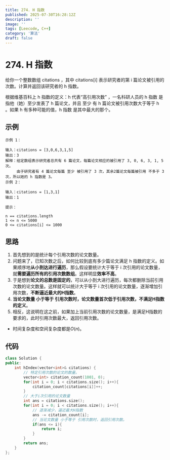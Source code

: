 ```yaml
---
title: 274. H 指数
published: 2025-07-30T16:28:12Z
description: ''
image: ''
tags: [Leecode, C++]
category: '算法'
draft: false
---
```


# 274. H 指数

给你一个整数数组 citations ，其中 citations[i] 表示研究者的第 i 篇论文被引用的次数。计算并返回该研究者的 h 指数。

根据维基百科上 h 指数的定义：h 代表“高引用次数” ，一名科研人员的 h 指数 是指他（她）至少发表了 h 篇论文，并且 至少 有 h 篇论文被引用次数大于等于 h 。如果 h 有多种可能的值，h 指数 是其中最大的那个。

## 示例

```
示例 1：

输入：citations = [3,0,6,3,1,5]
输出：3
解释：给定数组表示研究者总共有 6 篇论文，每篇论文相应的被引用了 3, 0, 6, 3, 1, 5 次。
     由于研究者有 4 篇论文每篇 至少 被引用了 3 次，其余2篇论文每篇被引用 不多于 3 次，所以她的 h 指数是 3。
示例 2：

输入：citations = [1,3,1]
输出：1
```

```
提示：

n == citations.length
1 <= n <= 5000
0 <= citations[i] <= 1000
```

## 思路

1. 首先想到的是统计每个引用次数的论文数量。
2. 问题来了，已知次数之后，如何比较到底有多少篇论文满足 h 指数的定义。如果顺序地**从小到达进行遍历**，那么假设要统计大于等于 i 次引用的论文数量，就**需要遍历所有的引用次数数组**。这样明显**效率不高**。
3. 于是想到**论文的总数是固定的**，可以从小到大进行遍历，每次都删除当前引用次数的论文数量。这样就可以统计大于等于 i 次引用的论文数量，逐渐增加引用次数，**不断逼近最大的H指数**。
4. **当论文数量 小于等于 引用次数时，论文数量首次低于引用次数，不满足H指数的定义**。
5. 相反，这说明在这之前，如果加上当前引用次数的论文数量，是满足H指数的要求的，此时引用次数最大，返回引用次数。

+ 时间复杂度和空间复杂度都是$O(n)$。

## 代码
```cpp
class Solution {
public:
    int hIndex(vector<int>& citations) {
        // 特定引用次数的论文的数量。
        vector<int> citation_count(1001, 0);
        for(int i = 0; i < citations.size(); i++){
            citation_count[citations[i]]++;
        }
        // 大于i次引用的论文数量
        int ans = citations.size();
        for(int i = 0; i < citations.size(); i++){
            // 逐渐减少，逼近最大H指数
            ans -= citation_count[i];
            // 当论文数量 小于等于 引用次数时，返回引用次数。
            if(ans <= i){
                return i;
            }
        }
        return ans;
    }
};
```